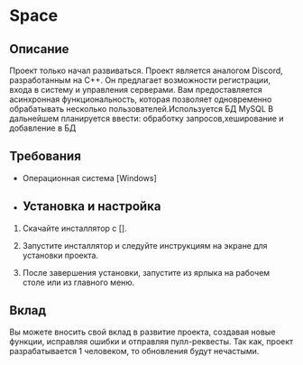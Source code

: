 # Space

## Описание
Проект только начал развиваться.
Проект является аналогом Discord, разработанным на C++. Он предлагает возможности регистрации, входа в систему и управления серверами. Вам предоставляется асинхронная функциональность, которая позволяет одновременно обрабатывать несколько пользователей.Используется БД MySQL
В дальнейшем планируется ввести: обработку запросов,хеширование и добавление в БД 

## Требования

- Операционная система [Windows]

- ## Установка и настройка

1. Скачайте инсталлятор  с [].

2. Запустите инсталлятор и следуйте инструкциям на экране для установки проекта.

3. После завершения установки, запустите  из ярлыка на рабочем столе или из главного меню.

## Вклад
Вы можете вносить свой вклад в развитие проекта, создавая новые функции, исправляя ошибки и отправляя пулл-реквесты.
Так как, проект разрабатывается 1 человеком, то обновления будут нечастыми.
